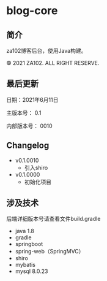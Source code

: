 # blog-core

## 简介

za102博客后台，使用Java构建。

© 2021 ZA102. ALL RIGHT RESERVE.

## 最后更新

日期：2021年6月11日

主版本号： 0.1

内部版本号： 0010

## **Changelog**

- v0.1.0010
  - 引入shiro
- v0.1.0000
  - 初始化项目

## 涉及技术

后端详细版本号请查看文件build.gradle

- java 1.8
- gradle
- springboot
- spring-web（SpringMVC）
- shiro
- mybatis
- mysql 8.0.23
